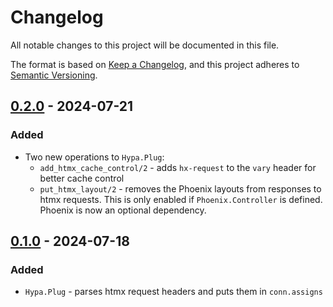 # Changelog

All notable changes to this project will be documented in this file.

The format is based on [Keep a Changelog](https://keepachangelog.com/en/1.1.0/),
and this project adheres to [Semantic Versioning](https://semver.org/spec/v2.0.0.html).

## [0.2.0] - 2024-07-21

### Added

- Two new operations to `Hypa.Plug`:
  - `add_htmx_cache_control/2` - adds `hx-request` to the `vary` header for better cache control
  - `put_htmx_layout/2` - removes the Phoenix layouts from responses to htmx requests.
    This is only enabled if `Phoenix.Controller` is defined.
    Phoenix is now an optional dependency.

## [0.1.0] - 2024-07-18

### Added

- `Hypa.Plug` - parses htmx request headers and puts them in `conn.assigns`

[0.2.0]: https://github.com/Cantido/hypa/releases/tag/v0.2.0
[0.1.0]: https://github.com/Cantido/hypa/releases/tag/v0.1.0
